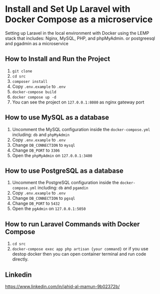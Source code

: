 # Install and Set Up Laravel with Docker Compose as a microservice

Setting up Laravel in the local environment with Docker using the LEMP stack that includes: Nginx, MySQL, PHP, and phpMyAdmin. or postgreesql and pgadmin as a microservice 

## How to Install and Run the Project

1. ```git clone```
2. ```cd src```
3. ```composer install```
3. Copy ```.env.example``` to ```.env```
4. ```docker-compose build```
5. ```docker compose up -d```
6. You can see the project on ```127.0.0.1:8080``` as nginx gateway port

## How to use MySQL as a database

1. Uncomment the MySQL configuration inside the ```docker-compose.yml``` including: ```db``` and ```phpMyAdmin```
2. Copy ```.env.example``` to ```.env```
3. Change ```DB_CONNECTION``` to ```mysql```
4. Change ```DB_PORT``` to ```3306```
5. Open the ```phpMyAdmin``` on ```127.0.0.1:3400```

## How to use PostgreSQL as a database

1. Uncomment the PostgreSQL configuration inside the ```docker-compose.yml``` including: ```db``` and ```pgamdin```
2. Copy ```.env.example``` to ```.env```
3. Change ```DB_CONNECTION``` to ```pgsql```
4. Change ```DB_PORT``` to ```5432```
5. Open the ```pgAdmin``` on ```127.0.0.1:5050```

## How to run Laravel Commands with Docker Compose

1. ```cd src```
2. ```docker-compose exec app php artisan {your command}``` or if you use destop docker then you can open container terminal and run code directly.



## Linkedin 
https://www.linkedin.com/in/jahid-al-mamun-9b02372b/
